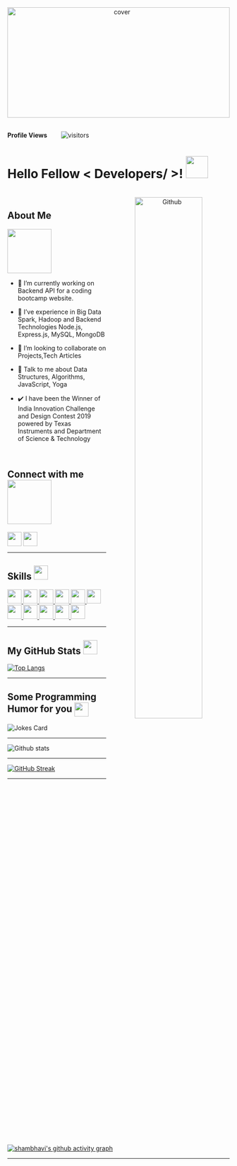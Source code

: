 <div align="center">
<img width="100%" height = "250px" src="https://c4.wallpaperflare.com/wallpaper/175/128/20/creative-graphics-sky-starry-sky-starry-wallpaper-preview.jpg" alt="cover" />
</div>
</br>

 **Profile Views**&nbsp;&nbsp;&nbsp;&nbsp;&nbsp;&nbsp;&nbsp;
 ![visitors](https://profile-counter.glitch.me/shambhavisud2012/count.svg?align=center)
 


<h1> Hello Fellow < Developers/ >! <img src = "https://raw.githubusercontent.com/MartinHeinz/MartinHeinz/master/wave.gif" width = 50px> </h1>
<p align='center'>
</br>

<img width="55%" align="right" alt="Github" src="https://raw.githubusercontent.com/onimur/.github/master/.resources/git-header.svg" />
 
 <h2> About Me </h2>
 
 <img src = "https://media0.giphy.com/media/KDDpcKigbfFpnejZs6/giphy.gif?cid=ecf05e47oy6f4zjs8g1qoiystc56cu7r9tb8a1fe76e05oty&rid=giphy.gif" width = 100px>

<!-- - 🌱 **About myself**<br> -->

- 🔭 I’m currently working on Backend API for a coding bootcamp website.

- 🌱 I’ve experience in Big Data Spark, Hadoop and Backend Technologies Node.js, Express.js, MySQL, MongoDB

- 👯 I’m looking to collaborate on Projects,Tech Articles 

- 💬 Talk to me about Data Structures, Algorithms, JavaScript, Yoga 
 
- ✔️ I have been the Winner of India Innovation Challenge and Design Contest 2019 powered by Texas Instruments and Department of Science & Technology

 
 

<br>

<!-- [![Linkedin Badge](https://img.shields.io/badge/-ShambhaviSud-blue?style=flat-square&logo=Linkedin&logoColor=white&link=https://www.linkedin.com/in/shambhavi-sud-34166419a/)](https://www.linkedin.com/in/shambhavi-sud-34166419a/)
[![Gmail Badge](https://img.shields.io/badge/-ss116@snu.edu.in-c14438?style=flat-square&logo=Gmail&logoColor=white&link=mailto:ss116@snu.edu.in)](mailto:ss116@snu.edu.in)
 -->
 
 <h2> Connect with me <img src='https://raw.githubusercontent.com/ShahriarShafin/ShahriarShafin/main/Assets/handshake.gif' width="100px"> </h2>
<a href = 'https://www.linkedin.com/in/https://www.linkedin.com/in/shambhavi-sud-34166419a/'> <img width = '32px' align= 'center' src="https://raw.githubusercontent.com/rahulbanerjee26/githubAboutMeGenerator/main/icons/linked-in-alt.svg"/></a> 
<a href = 'https://www.github.com/shambhavisud'> <img width = '32px' align= 'center' src="https://raw.githubusercontent.com/rahulbanerjee26/githubAboutMeGenerator/main/icons/github.svg"/></a> 


---

<h2> Skills <img src = "https://media2.giphy.com/media/QssGEmpkyEOhBCb7e1/giphy.gif?cid=ecf05e47a0n3gi1bfqntqmob8g9aid1oyj2wr3ds3mg700bl&rid=giphy.gif" width = 32px> </h2>
<a href= https://github.com/shambhavisud?tab=repositories&q=&type=&language=reactjs&sort= > <img width ='32px' src ='https://raw.githubusercontent.com/rahulbanerjee26/githubAboutMeGenerator/main/icons/reactjs.svg'> </a>
<a href= https://github.com/shambhavisud?tab=repositories&q=&type=&language=javascript&sort= > <img width ='32px' src ='https://raw.githubusercontent.com/rahulbanerjee26/githubAboutMeGenerator/main/icons/javascript.svg'> </a>
<a href= https://github.com/shambhavisud?tab=repositories&q=&type=&language=c&sort= > <img width ='32px' src ='https://raw.githubusercontent.com/rahulbanerjee26/githubAboutMeGenerator/main/icons/c.svg'> </a>
<a href= https://github.com/shambhavisud?tab=repositories&q=&type=&language=cpp&sort= > <img width ='32px' src ='https://raw.githubusercontent.com/rahulbanerjee26/githubAboutMeGenerator/main/icons/cpp.svg'> </a>
<a href= https://github.com/shambhavisud?tab=repositories&q=&type=&language=nextjs&sort= > <img width ='32px' src ='https://raw.githubusercontent.com/rahulbanerjee26/githubAboutMeGenerator/main/icons/nextjs.svg'> </a>
<a href= https://github.com/shambhavisud?tab=repositories&q=&type=&language=nodejs&sort= > <img width ='32px' src ='https://raw.githubusercontent.com/rahulbanerjee26/githubAboutMeGenerator/main/icons/nodejs.svg'> </a>
<a href= https://github.com/shambhavisud?tab=repositories&q=&type=&language=mongodb&sort= > <img width ='32px' src ='https://raw.githubusercontent.com/rahulbanerjee26/githubAboutMeGenerator/main/icons/mongodb.svg'> </a>
<a href= https://github.com/shambhavisud?tab=repositories&q=&type=&language=mysql&sort= > <img width ='32px' src ='https://raw.githubusercontent.com/rahulbanerjee26/githubAboutMeGenerator/main/icons/mysql.svg'> </a>
<a href= https://github.com/shambhavisud?tab=repositories&q=&type=&language=java&sort= > <img width ='32px' src ='https://raw.githubusercontent.com/rahulbanerjee26/githubAboutMeGenerator/main/icons/java.svg'> </a>
<a href= https://github.com/shambhavisud?tab=repositories&q=&type=&language=css&sort= > <img width ='32px' src ='https://raw.githubusercontent.com/rahulbanerjee26/githubAboutMeGenerator/main/icons/css.svg'> </a>
<a href= https://github.com/shambhavisud?tab=repositories&q=&type=&language=express&sort= > <img width ='32px' src ='https://raw.githubusercontent.com/rahulbanerjee26/githubAboutMeGenerator/main/icons/express.svg'> </a>

 
---

<h2> My GitHub Stats <img src='https://media1.giphy.com/media/du3J3cXyzhj75IOgvA/giphy.gif?cid=ecf05e47x2g034i9pzwtzzsd3xgg2w9nr94t4tflbbgo3008&rid=giphy.gif' width='32px'> </h2>

 
 [![Top Langs](https://github-readme-stats.vercel.app/api/top-langs/?username=shambhavisud&theme=dark&layout=compact&align=right&width=40%)](https://github.com/anuraghazra/github-readme-stats)
 
 ---
 
 <h2> Some Programming Humor for you <img align ='center' src='https://media2.giphy.com/media/UQDSBzfyiBKvgFcSTw/giphy.gif?cid=ecf05e47p3cd513axbek3f56ti3jzizq8hincw20jauyyfyw&rid=giphy.gif' width = '32px'></h2>

![Jokes Card](https://readme-jokes.vercel.app/api?theme=default)
 
 ---
 



 ![Github stats](https://github-readme-stats.vercel.app/api?username=shambhavisud)  
 
 
 <hr>
 
 
 [![GitHub Streak](https://github-readme-streak-stats.herokuapp.com/?user=shambhavisud&currStreakNum=2FD3EB&fire=pink&sideLabels=F00&theme=nightowl)](https://git.io/streak-stats)       
         

---
 

[![shambhavi's github activity graph](https://activity-graph.herokuapp.com/graph?username=shambhavisud&theme=react-dark)](https://github.com/shambhavisud/github-readme-activity-graph)

  

---
  </code>
</p>
